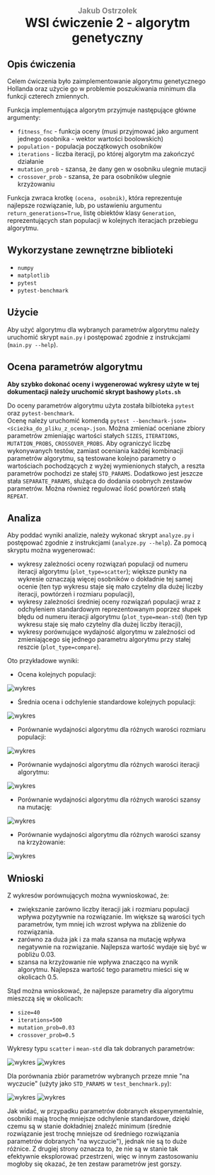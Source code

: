 <div style="padding: 2% 5%;">

<h1 style="text-align: center;">
<div style="color:grey; font-size: 0.6em;">Jakub Ostrzołek</div>
<div>WSI ćwiczenie 2 - algorytm genetyczny</div>
</h1>

## Opis ćwiczenia
Celem ćwiczenia było zaimplementowanie algorytmu genetycznego Hollanda oraz użycie go w problemie poszukiwania minimum dla funkcji czterech zmiennych.

Funkcja implementująca algorytm przyjmuje następujące główne argumenty:
* `fitness_fnc` - funkcja oceny (musi przyjmować jako argument jednego osobnika - wektor wartości boolowskich)
* `population` - populacja początkowych osobników
* `iterations` - liczba iteracji, po której algorytm ma zakończyć działanie
* `mutation_prob` - szansa, że dany gen w osobniku ulegnie mutacji
* `crossover_prob` - szansa, że para osobników ulegnie krzyżowaniu

Funkcja zwraca krotkę `(ocena, osobnik)`, która reprezentuje najlepsze rozwiązanie, lub, po ustawieniu argumentu `return_generations=True`, listę obiektów klasy `Generation`, reprezentujących stan populacji w kolejnych iteracjach przebiegu algorytmu.

## Wykorzystane zewnętrzne biblioteki
* `numpy`
* `matplotlib`
* `pytest`
* `pytest-benchmark`

## Użycie
Aby użyć algorytmu dla wybranych parametrów algorytmu należy uruchomić skrypt `main.py` i postępować zgodnie z instrukcjami (`main.py --help`).

## Ocena parametrów algorytmu
**Aby szybko dokonać oceny i wygenerować wykresy użyte w tej dokumentacji należy uruchomić skrypt bashowy `plots.sh`**  

Do oceny parametrów algorytmu użyta została bilbioteka `pytest` oraz `pytest-benchmark`.  
Ocenę należy uruchomić komendą `pytest --benchmark-json=<ścieżka_do_pliku_z_oceną>.json`. Można zmieniać oceniane zbiory parametrów zmieniając wartości stałych `SIZES`, `ITERATIONS`, `MUTATION_PROBS`, `CROSSOVER_PROBS`. Aby ograniczyć liczbę wykonywanych testów, zamiast oceniania każdej kombinacji parametrów algorytmu, są testowane kolejno parametry o wartościach pochodzących z wyżej wymienionych stałych, a reszta parametrów pochodzi ze stałej `STD_PARAMS`. Dodatkowo jest jeszcze stała `SEPARATE_PARAMS`, służąca do dodania osobnych zestawów parametrów. 
Można również regulować ilość powtórzeń stałą `REPEAT`.
 
## Analiza
Aby poddać wyniki analizie, należy wykonać skrypt `analyze.py` i postępować zgodnie z instrukcjami (`analyze.py --help`). Za pomocą skryptu można wygenerować:
* wykresy zależności oceny rozwiązań populacji od numeru iteracji algorytmu (`plot_type=scatter`); większe punkty na wykresie oznaczają więcej osobników o dokładnie tej samej ocenie (ten typ wykresu staje się mało czytelny dla dużej liczby iteracji, powtórzeń i rozmiaru populacji),
* wykresy zależności średniej oceny rozwiązań populacji wraz z odchyleniem standardowym reprezentowanym poprzez słupek błędu od numeru iteracji algorytmu (`plot_type=mean-std`) (ten typ wykresu staje się mało czytelny dla dużej liczby iteracji),
* wykresy porównujące wydajność algorytmu w zależności od zmieniającego się jednego parametru algorytmu przy stałej reszcie (`plot_type=compare`).

Oto przykładowe wyniki:

* Ocena kolejnych populacji:  

![wykres](plots/scatter/s=20,i=100,m=0.05,c=0.1.png)
* Średnia ocena i odchylenie standardowe kolejnych populacji:  

![wykres](plots/mean-std/s=20,i=100,m=0.05,c=0.1.png)
* Porównanie wydajności algorytmu dla różnych warości rozmiaru populacji:  

![wykres](plots/compare/i=500,m=0.05,c=0.1.png)
* Porównanie wydajności algorytmu dla różnych warości iteracji algorytmu:  

![wykres](plots/compare/s=20,m=0.05,c=0.1.png)
* Porównanie wydajności algorytmu dla różnych warości szansy na mutację:  

![wykres](plots/compare/s=20,i=500,c=0.1.png)
* Porównanie wydajności algorytmu dla różnych warości szansy na krzyżowanie:  

![wykres](plots/compare/s=20,i=500,m=0.05.png)

## Wnioski
Z wykresów porównujących można wywnioskować, że:
* zwiększanie zarówno liczby iteracji jak i rozmiaru populacji wpływa pozytywnie na rozwiązanie. Im większe są warości tych parametrów, tym mniej ich wzrost wpływa na zbliżenie do rozwiązania. 
* zarówno za duża jak i za mała szansa na mutację wpływa negatywnie na rozwiązanie. Najlepsza wartość wydaje się być w pobliżu $`0.03`$.
* szansa na krzyżowanie nie wpływa znacząco na wynik algorytmu. Najlepsza wartość tego parametru mieści się w okolicach $`0.5`$.

Stąd można wnioskować, że najlepsze parametry dla algorytmu mieszczą się w okolicach:
* `size=40`
* `iterations=500`
* `mutation_prob=0.03`
* `crossover_prob=0.5`

Wykresy typu `scatter` i `mean-std` dla tak dobranych parametrów:

![wykres](plots/scatter/s=40,i=500,m=0.03,c=0.5.png)
![wykres](plots/mean-std/s=40,i=500,m=0.03,c=0.5.png)

Dla porównania zbiór parametrów wybranych przeze mnie "na wyczucie" (użyty jako `STD_PARAMS` w `test_benchmark.py`):

![wykres](plots/scatter/s=20,i=500,m=0.05,c=0.1.png)
![wykres](plots/mean-std/s=20,i=500,m=0.05,c=0.1.png)

Jak widać, w przypadku parametrów dobranych eksperymentalnie, osobniki mają trochę mniejsze odchylenie standardowe, dzięki czemu są w stanie dokładniej znaleźć minimum (średnie rozwiązanie jest trochę mniejsze od średniego rozwiązania parametrów dobranych "na wyczucie"), jednak nie są to duże różnice. Z drugiej strony oznacza to, że nie są w stanie tak efektywnie eksplorować przestrzeni, więc w innym zastosowaniu mogłoby się okazać, że ten zestaw parametrów jest gorszy.

</div>